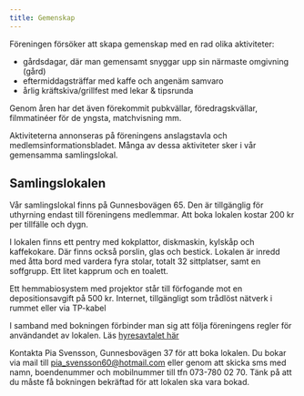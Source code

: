```yaml
---
title: Gemenskap
---
```



Föreningen försöker att skapa gemenskap med en rad olika aktiviteter: 

- gårdsdagar, där man gemensamt snyggar upp sin närmaste omgivning (gård)
- eftermiddagsträffar med kaffe och angenäm samvaro
- årlig kräftskiva/grillfest med lekar & tipsrunda

Genom åren har det även förekommit pubkvällar, föredragskvällar, filmmatinéer för de yngsta, matchvisning mm.

Aktiviteterna annonseras på föreningens anslagstavla och medlemsinformationsbladet. Många av dessa aktiviteter sker i vår gemensamma samlingslokal.

Samlingslokalen
------------------

Vår samlingslokal finns på Gunnesbovägen 65. Den är tillgänglig för uthyrning endast till föreningens medlemmar. Att boka lokalen kostar 200 kr per tillfälle och dygn. 

I lokalen finns ett pentry med kokplattor, diskmaskin, kylskåp och kaffekokare. Där finns också porslin, glas och bestick. Lokalen är inredd med åtta bord med vardera fyra stolar, totalt 32 sittplatser, samt en soffgrupp. Ett litet kapprum och en toalett.

Ett hemmabiosystem med projektor står till förfogande mot en depositionsavgift på 500 kr. Internet, tillgängligt som trådlöst nätverk i rummet eller via TP-kabel


I samband med bokningen förbinder man sig att följa föreningens regler för användandet av lokalen. Läs [hyresavtalet här](./Hyresavtal-Samlingslokal.pdf)

Kontakta Pia Svensson, Gunnesbovägen 37 för att boka lokalen. Du bokar via mail till pia_svensson60@hotmail.com eller genom att skicka sms med namn, boendenummer och mobilnummer till tfn 073-780 02 70. Tänk på att du måste få bokningen bekräftad för att lokalen ska vara bokad.
